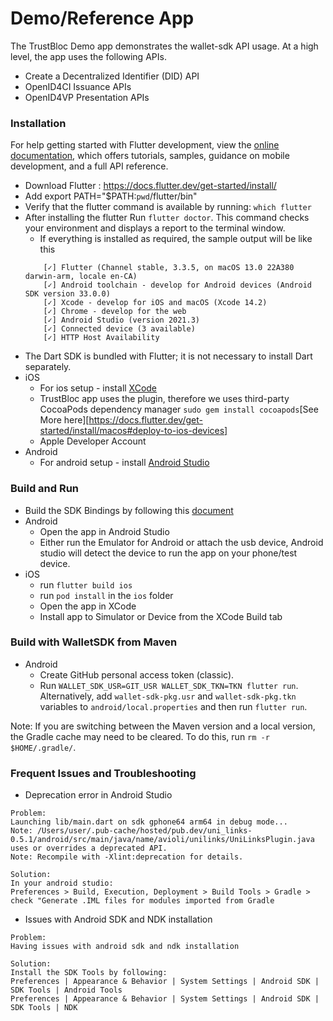 # Demo/Reference App

The TrustBloc Demo app demonstrates the wallet-sdk API usage. At a high level, the app uses the following APIs.
- Create a Decentralized Identifier (DID) API
- OpenID4CI Issuance APIs
- OpenID4VP Presentation APIs 

### Installation
For help getting started with Flutter development, view the
[online documentation](https://docs.flutter.dev/), which offers tutorials,
samples, guidance on mobile development, and a full API reference.

- Download Flutter : https://docs.flutter.dev/get-started/install/
- Add export PATH="$PATH:`pwd`/flutter/bin"
- Verify that the flutter command is available by running: `which flutter`
- After installing the flutter Run `flutter doctor`. This command checks your environment and displays a report to the terminal window.
  - If everything is installed as required, the sample output will be like this
  ```
      [✓] Flutter (Channel stable, 3.3.5, on macOS 13.0 22A380 darwin-arm, locale en-CA)
      [✓] Android toolchain - develop for Android devices (Android SDK version 33.0.0)
      [✓] Xcode - develop for iOS and macOS (Xcode 14.2)
      [✓] Chrome - develop for the web
      [✓] Android Studio (version 2021.3)
      [✓] Connected device (3 available)
      [✓] HTTP Host Availability
    ```
- The Dart SDK is bundled with Flutter; it is not necessary to install Dart separately.
- iOS
  - For ios setup - install [XCode](https://docs.flutter.dev/get-started/install/macos#install-xcode)
  - TrustBloc app uses the plugin, therefore we uses third-party CocoaPods dependency manager `sudo gem install cocoapods`[See More here][https://docs.flutter.dev/get-started/install/macos#deploy-to-ios-devices]
  - Apple Developer Account
- Android
  - For android setup - install [Android Studio](https://docs.flutter.dev/get-started/install/macos#android-setup)

### Build and Run
- Build the SDK Bindings by following this [document](https://github.com/trustbloc/wallet-sdk/blob/main/cmd/wallet-sdk-gomobile/README.md)
- Android
  - Open the app in Android Studio
  - Either run the Emulator for Android or attach the usb device, Android studio will detect the device to run the app on your phone/test device.
- iOS
  - run `flutter build ios`
  - run `pod install` in the `ios` folder
  - Open the app in XCode
  - Install app to Simulator or Device from the XCode Build tab

### Build with WalletSDK from Maven
- Android
  - Create GitHub personal access token (classic).
  - Run `WALLET_SDK_USR=GIT_USR WALLET_SDK_TKN=TKN flutter run`. Alternatively, add `wallet-sdk-pkg.usr` and `wallet-sdk-pkg.tkn` variables to `android/local.properties` and then run `flutter run`.

Note: If you are switching between the Maven version and a local version, the Gradle cache may need to be cleared. To do this, run `rm -r $HOME/.gradle/`.

### Frequent Issues and Troubleshooting
- Deprecation error in Android Studio
```
Problem:
Launching lib/main.dart on sdk gphone64 arm64 in debug mode...
Note: /Users/user/.pub-cache/hosted/pub.dev/uni_links-0.5.1/android/src/main/java/name/avioli/unilinks/UniLinksPlugin.java uses or overrides a deprecated API.
Note: Recompile with -Xlint:deprecation for details.
```

```
Solution:
In your android studio: 
Preferences > Build, Execution, Deployment > Build Tools > Gradle > check "Generate .IML files for modules imported from Gradle 
```
- Issues with Android SDK and NDK installation
```
Problem: 
Having issues with android sdk and ndk installation
```
```
Solution: 
Install the SDK Tools by following: 
Preferences | Appearance & Behavior | System Settings | Android SDK | SDK Tools | Android Tools 
Preferences | Appearance & Behavior | System Settings | Android SDK | SDK Tools | NDK
```

